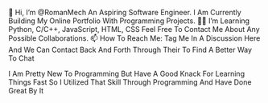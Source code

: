 👋 Hi, I’m @RomanMech An Aspiring Software Engineer. I Am Currently Building My Online Portfolio With Programming Projects.
👨‍💻 I’m Learning Python, C/C++, JavaScript, HTML, CSS Feel Free To Contact Me About Any Possible Collaborations.
📫 How To Reach Me: Tag Me In A Discussion Here And We Can Contact Back And Forth Through Their To Find A Better Way To Chat

I Am Pretty New To Programming But Have A Good Knack For Learning Things Fast So I Utilized That Skill Through Programming And Have Done Great By It

<!---
RomanMech/RomanMech is a ✨ special ✨ repository because its `README.md` (this file) appears on your GitHub profile.
You can click the Preview link to take a look at your changes.
--->
